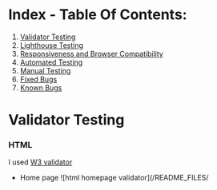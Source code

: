 # Index - Table Of Contents:

1. [Validator Testing](#Validator-Testing)
3. [Lighthouse Testing](#Lighthouse-Testing)
4. [Responsiveness and Browser Compatibility](#Responsiveness-and-Browser-Compatibility)
5. [Automated Testing](#Automated-Testing)
6. [Manual Testing](#Manual-Testing)
7. [Fixed Bugs](#Fixed-Bugs)
8. [Known Bugs](#Knows-Bugs)


# Validator Testing

### HTML
I used [W3 validator](https://validator.w3.org/)

- Home page
  ![html homepage validator](/README_FILES/
